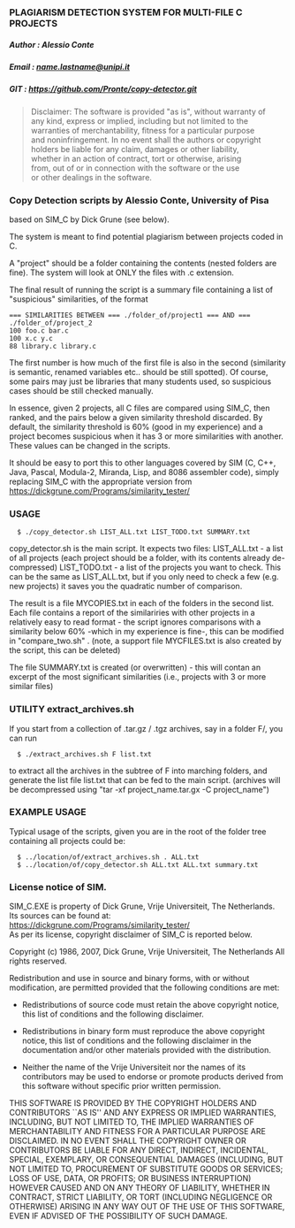 ### PLAGIARISM DETECTION SYSTEM FOR MULTI-FILE C PROJECTS
##### Author     : Alessio Conte
##### Email      : name.lastname@unipi.it
##### GIT        : https://github.com/Pronte/copy-detector.git

> Disclaimer:  The software is provided "as is", without warranty of  
any kind, express or implied, including but not limited to the  
warranties of merchantability, fitness for a particular purpose  
and noninfringement. In no event shall the authors or copyright  
holders be liable for any claim, damages or other liability,  
whether in an action of contract, tort or otherwise, arising  
from, out of or in connection with the software or the use  
or other dealings in the software.


### Copy Detection scripts by Alessio Conte, University of Pisa

based on SIM_C by Dick Grune (see below).

The system is meant to find potential plagiarism between projects coded in C. 

A "project" should be a folder containing the contents (nested folders are fine). 
The system will look at ONLY the files with .c extension.

The final result of running the script is a summary file containing a list of "suspicious" similarities, of the format

```
=== SIMILARITIES BETWEEN === ./folder_of/project1 === AND === ./folder_of/project_2
100 foo.c bar.c
100 x.c y.c
88 library.c library.c
```

The first number is how much of the first file is also in the second (similarity is semantic, renamed variables etc.. should be still spotted). 
Of course, some pairs may just be libraries that many students used, so suspicious cases should be still checked manually. 

In essence, given 2 projects, all C files are compared using SIM_C, then ranked, and the pairs below a given similarity threshold discarded. 
By default, the similarity threshold is 60% (good in my experience) and a project becomes suspicious when it has 3 or more similarities with another. These values can be changed in the scripts.

It should be easy to port this to other languages covered by SIM (C, C++, Java, Pascal, Modula-2, Miranda, Lisp, and 8086 assembler code), simply replacing SIM_C with the appropriate version from https://dickgrune.com/Programs/similarity_tester/


### USAGE
```
  $ ./copy_detector.sh LIST_ALL.txt LIST_TODO.txt SUMMARY.txt
```
copy_detector.sh is the main script. It expects two files:
LIST_ALL.txt - a list of all projects (each project should be a folder, with its contents already de-compressed)
LIST_TODO.txt - a list of the projects you want to check. This can be the same as LIST_ALL.txt, but if you only need to check a few (e.g. new projects) it saves you the quadratic number of comparison.

The result is a file MYCOPIES.txt in each of the folders in the second list. Each file contains a report of the similariries with other projects in a relatively easy to read format - the script ignores comparisons with a similarity below 60% -which in my experience is fine-, this can be modified in "compare_two.sh" .
(note, a support file MYCFILES.txt is also created by the script, this can be deleted)

The file SUMMARY.txt is created (or overwritten) - this will contan an excerpt of the most significant similarities (i.e., projects with 3 or more similar files)

### UTILITY extract_archives.sh 

If you start from a collection of .tar.gz / .tgz archives, say in a folder F/, you can run
```
  $ ./extract_archives.sh F list.txt
```
to extract all the archives in the subtree of F into marching folders, and generate the list file list.txt that can be fed to the main script. (archives will be decompressed using "tar -xf project_name.tar.gx -C project_name")

### EXAMPLE USAGE 

Typical usage of the scripts, given you are in the root of the folder tree containing all projects could be:
```
  $ ../location/of/extract_archives.sh . ALL.txt
  $ ../location/of/copy_detector.sh ALL.txt ALL.txt summary.txt
```


### License notice of SIM.

SIM_C.EXE is property of Dick Grune, Vrije Universiteit, The Netherlands.  
Its sources can be found at: https://dickgrune.com/Programs/similarity_tester/  
As per its license, copyright disclaimer of SIM_C is reported below.


Copyright (c) 1986, 2007, Dick Grune, Vrije Universiteit, The Netherlands
All rights reserved.

Redistribution and use in source and binary forms,
with or without modification, are permitted provided
that the following conditions are met:

   * Redistributions of source code must retain the above copyright
     notice, this list of conditions and the following disclaimer.

   * Redistributions in binary form must reproduce the above
     copyright notice, this list of conditions and the following
     disclaimer in the documentation and/or other materials provided
     with the distribution.

   * Neither the name of the Vrije Universiteit nor the names of its
     contributors may be used to endorse or promote products derived
     from this software without specific prior written permission.

THIS SOFTWARE IS PROVIDED BY THE COPYRIGHT HOLDERS AND CONTRIBUTORS
\`\`AS IS'' AND ANY EXPRESS OR IMPLIED WARRANTIES, INCLUDING, BUT
NOT LIMITED TO, THE IMPLIED WARRANTIES OF MERCHANTABILITY
AND FITNESS FOR A PARTICULAR PURPOSE ARE DISCLAIMED.
IN NO EVENT SHALL THE COPYRIGHT OWNER OR CONTRIBUTORS BE
LIABLE FOR ANY DIRECT, INDIRECT, INCIDENTAL, SPECIAL, EXEMPLARY, OR
CONSEQUENTIAL DAMAGES (INCLUDING, BUT NOT LIMITED TO, PROCUREMENT OF
SUBSTITUTE GOODS OR SERVICES; LOSS OF USE, DATA, OR PROFITS; OR
BUSINESS INTERRUPTION) HOWEVER CAUSED AND ON ANY THEORY OF LIABILITY,
WHETHER IN CONTRACT, STRICT LIABILITY, OR TORT (INCLUDING NEGLIGENCE
OR OTHERWISE) ARISING IN ANY WAY OUT OF THE USE OF THIS SOFTWARE,
EVEN IF ADVISED OF THE POSSIBILITY OF SUCH DAMAGE.

